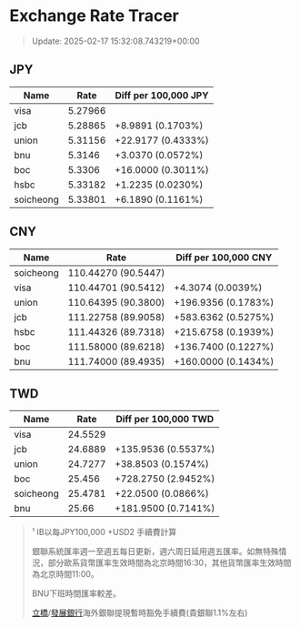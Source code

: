 # Exchange Rate Tracer

> Update: 2025-02-17 15:32:08.743219+00:00

## JPY

| Name      |    Rate | Diff per 100,000 JPY   |
|-----------|---------|------------------------|
| visa      | 5.27966 |                        |
| jcb       | 5.28865 | +8.9891 (0.1703%)      |
| union     | 5.31156 | +22.9177 (0.4333%)     |
| bnu       | 5.3146  | +3.0370 (0.0572%)      |
| boc       | 5.3306  | +16.0000 (0.3011%)     |
| hsbc      | 5.33182 | +1.2235 (0.0230%)      |
| soicheong | 5.33801 | +6.1890 (0.1161%)      |

## CNY

| Name      | Rate                | Diff per 100,000 CNY   |
|-----------|---------------------|------------------------|
| soicheong | 110.44270	(90.5447) |                        |
| visa      | 110.44701	(90.5412) | +4.3074 (0.0039%)      |
| union     | 110.64395	(90.3800) | +196.9356 (0.1783%)    |
| jcb       | 111.22758	(89.9058) | +583.6362 (0.5275%)    |
| hsbc      | 111.44326	(89.7318) | +215.6758 (0.1939%)    |
| boc       | 111.58000	(89.6218) | +136.7400 (0.1227%)    |
| bnu       | 111.74000	(89.4935) | +160.0000 (0.1434%)    |

## TWD

| Name      |    Rate | Diff per 100,000 TWD   |
|-----------|---------|------------------------|
| visa      | 24.5529 |                        |
| jcb       | 24.6889 | +135.9536 (0.5537%)    |
| union     | 24.7277 | +38.8503 (0.1574%)     |
| boc       | 25.456  | +728.2750 (2.9452%)    |
| soicheong | 25.4781 | +22.0500 (0.0866%)     |
| bnu       | 25.66   | +181.9500 (0.7141%)    |


> ¹ IB以每JPY100,000 +USD2 手續費計算
>
> 銀聯系統匯率週一至週五每日更新，週六周日延用週五匯率。如無特殊情況，部分歐系貨幣匯率生效時間為北京時間16:30，其他貨幣匯率生效時間為北京時間11:00。
>
> BNU下班時間匯率較差。
>
> [立橋](https://www.wlbank.com.mo/uploads/ueditor/file/20181211/1544536513900230.pdf)/[發展銀行](https://www.mdb.com.mo/Service_Charges_20230728.pdf)海外銀聯提現暫時豁免手續費(貴銀聯1.1%左右)

